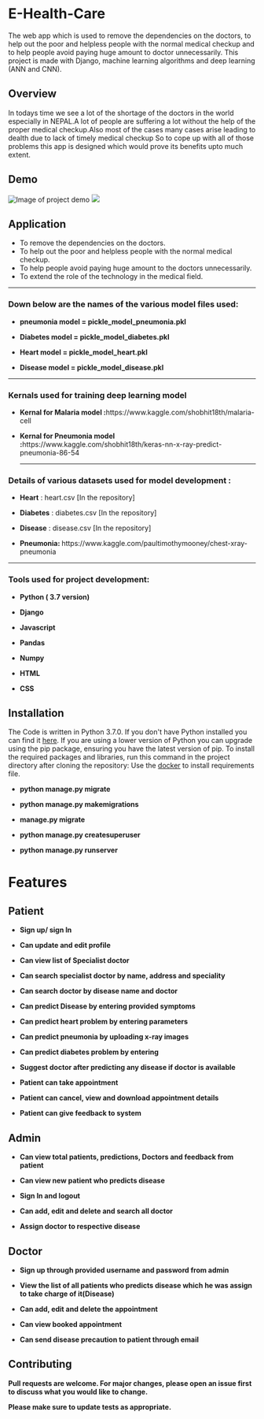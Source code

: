 # E-Health-Care
The web app which is used to remove the dependencies on the doctors, to help out the poor and helpless people with the normal medical checkup and to help people avoid paying huge amount to doctor unnecessarily. This project is made with Django, machine learning algorithms and deep learning (ANN and CNN).
## Overview
In todays time we see a lot of the shortage of the doctors in the world especially in NEPAL.A lot of people are suffering a lot without the help of the proper medical checkup.Also most of the cases many cases arise leading to dealth due to lack of timely medical checkup
So to cope up with all of those problems this app is designed which would prove its benefits upto much extent.
## Demo
![Image of project demo](https://github.com/Pradip-p/E-Health-Care/blob/master/screenshot/Ehealthcare.png)
![](https://github.com/Pradip-p/E-Health-Care/blob/master/screenshot/EhealthCare1.png)
## Application
* To remove the dependencies on the doctors.
* To help out the poor and helpless people with the normal medical checkup.
* To help people avoid paying huge amount to the doctors unnecessarily.
* To extend the role of the technology in the medical field.

<hr>
<h3> Down below are the names of the various model files used:</h3>
<ul>
<li><p><b> pneumonia model = pickle_model_pneumonia.pkl</b></p></li>
<li><p><b>Diabetes model = pickle_model_diabetes.pkl</b></p></li>
<li><p><b>Heart model = pickle_model_heart.pkl</b></p></li>
<li><p><b>Disease model = pickle_model_disease.pkl</b></p></li>
</ul>
<hr>

<h3> Kernals used for training deep learning model </h3>
<ul>
<li><p><b>Kernal for Malaria model :</b>https://www.kaggle.com/shobhit18th/malaria-cell</p></li>

<li><p><b>Kernal for Pneumonia model :</b>https://www.kaggle.com/shobhit18th/keras-nn-x-ray-predict-pneumonia-86-54</p></li>
<hr>
</ul>

<h3> Details of various datasets used for model development : </h3>
<ul>
<li><p><b>Heart</b> : heart.csv [In the repository]</p></li>
<li><p><b>Diabetes</b> : diabetes.csv [In the repository]</p></li>
<li><p><b>Disease</b> : disease.csv [In the repository]</p></li>
<li><p><b>Pneumonia: </b> https://www.kaggle.com/paultimothymooney/chest-xray-pneumonia </p></li>
</ul>

<hr>

<h3> Tools used for project development: </h3>
<ul>
<li><p><b>Python ( 3.7 version)</b></p></li>
<li><p><b>Django</b></p></li>
<li><p><b>Javascript</b></p></li>
<li><p><b>Pandas</b></p></li>
<li><p><b>Numpy</b></p></li>
<li><p><b>HTML</b></p></li>
<li><p><b>CSS</b></p></li>
</ul>

## Installation
The Code is written in Python 3.7.0. If you don't have Python installed you can find it [here](https://www.python.org/downloads/). If you are using a lower version of Python you can upgrade using the pip package, ensuring you have the latest version of pip. To install the required packages and libraries, run this command in the project directory after cloning the repository:
Use the  [docker](https://docs.docker.com/docker-for-windows/install/) to install requirements file.

<ul>
<li><p><b>python manage.py migrate</b></p></li>
<li><p><b>python manage.py makemigrations</b></p></li>
<li><p><b>manage.py migrate</b></p></li>
<li><p><b>python manage.py createsuperuser</b></p></li>
<li><p><b>python manage.py runserver</b></p></li>
</ul>

# Features

## Patient

<ul>
<li><p><b>Sign up/ sign In</b></p></li>
<li><p><b>Can update and edit profile</b></p></li>
<li><p><b>Can view list of Specialist doctor</b></p></li>
<li><p><b>Can search specialist doctor by name, address and speciality<b><p></li>
<li><p><b>Can search doctor by disease name and doctor</b></p></li>
<li><p><b>Can predict Disease by entering provided symptoms</b></p></li>
<li><p><b>Can predict heart problem by entering parameters</b></p></li>
<li><p><b>Can predict pneumonia by uploading x-ray images</b></p></li>
<li><p><b>Can predict diabetes problem by entering </b></p></li>
<li><p><b>Suggest doctor after predicting any disease if doctor is available<b></p></li>
<li><p><b>Patient can take appointment</b></p></li>
<li><p><b>Patient can cancel, view and download appointment details</b></p></li>
<li><p><b>Patient can give feedback to system</b></p></li>
</ul>

## Admin
<ul>
<li><p><b>Can view total patients, predictions, Doctors and feedback from patient</b></p></li>
<li><p><b>Can view new patient who predicts disease</b></p></li>
<li><p><b>Sign In and logout</b></p></li>
<li><p><b>Can add, edit and delete and search all doctor</b></p></li>
<li><p><b>Assign doctor to respective disease </b></p></li>
</ul>

## Doctor

<ul>
<li><p><b>Sign up through provided username and password from admin</b></p></li>
<li><p><b>View the list of all patients who predicts disease which he was assign to take charge of it(Disease)</b></p></li>
<li><p><b>Can add, edit and delete the appointment </b></p></li>
<li><p><b>Can view booked appointment</b></p></li>
<li><p><b>Can send disease precaution to patient through email</b></p></li>
</ul>




## Contributing
Pull requests are welcome. For major changes, please open an issue first to discuss what you would like to change.

Please make sure to update tests as appropriate.
